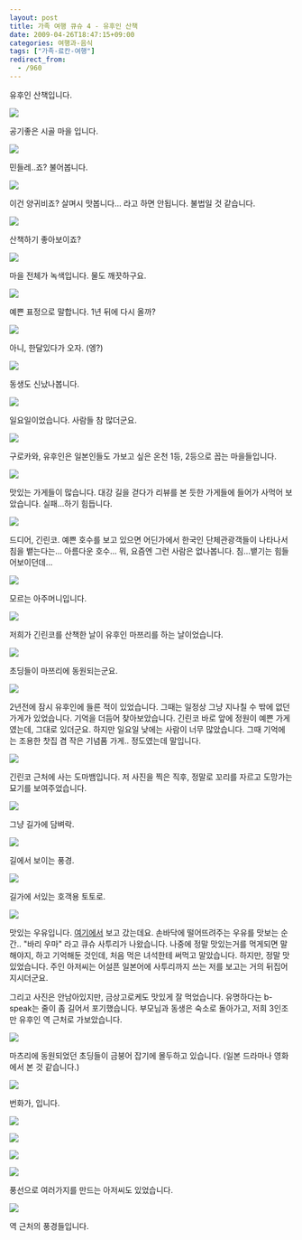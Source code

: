 ```yaml
---
layout: post
title: 가족 여행 큐슈 4 - 유후인 산책
date: 2009-04-26T18:47:15+09:00
categories: 여행과-음식
tags: ["가족-료칸-여행"]
redirect_from:
  - /960
---
```


유후인 산책입니다.

![ ](/assets/media/uploads_1_cfile5.uf.1411E31349F4250324FE1D.jpg)

공기좋은 시골 마을 입니다.

![ ](/assets/media/uploads_1_cfile2.uf.165BB41049F43C8903DFB7.jpg)

민들레..죠? 불어봅니다.

![ ](/assets/media/uploads_1_cfile23.uf.2011E31349F42505280626.jpg)

이건 양귀비죠? 살며시 맛봅니다... 라고 하면 안됩니다. 불법일 것 같습니다.

![ ](/assets/media/uploads_1_cfile22.uf.1911E31349F425052718CB.jpg)

산책하기 좋아보이죠?

![ ](/assets/media/uploads_1_cfile5.uf.1211E31349F4250629CD7E.jpg)

마을 전체가 녹색입니다. 물도 깨끗하구요.

![ ](/assets/media/uploads_1_cfile4.uf.1111E31349F425072A175E.jpg)

예쁜 표정으로 말합니다. 1년 뒤에 다시 올까?

![ ](/assets/media/uploads_1_cfile1.uf.1811E31349F4250C317B0F.jpg)

아니, 한달있다가 오자. (엥?)

![ ](/assets/media/uploads_1_cfile21.uf.1411E31349F425082BC1B8.jpg)

동생도 신났나봅니다.

![ ](/assets/media/uploads_1_cfile5.uf.1411E31349F425082C6A8B.jpg)

일요일이었습니다. 사람들 참 많더군요.

![ ](/assets/media/uploads_1_cfile3.uf.1611E31349F425092D99B7.jpg)

구로카와, 유후인은 일본인들도 가보고 싶은 온천 1등, 2등으로 꼽는 마을들입니다.

![ ](/assets/media/uploads_1_cfile21.uf.1511E31349F4250A2E81A5.jpg)

맛있는 가게들이 많습니다. 대강 길을 걷다가 리뷰를 본 듯한 가게들에 들어가 사먹어 보았습니다. 실패...하기 힘듭니다.

![ ](/assets/media/uploads_1_cfile22.uf.1711E31349F4250B2FD752.jpg)

드디어, 긴린코. 예쁜 호수를 보고 있으면 어딘가에서 한국인 단체관광객들이 나타나서 침을 뱉는다는... 아름다운 호수... 뭐, 요즘엔 그런 사람은 없나봅니다. 침...뱉기는 힘들어보이던데...

![ ](/assets/media/uploads_1_cfile22.uf.1711E31349F4250C303956.jpg)

모르는 아주머니입니다.

![ ](/assets/media/uploads_1_cfile4.uf.2011E31349F4250D328E20.jpg)

저희가 긴린코를 산책한 날이 유후인 마쯔리를 하는 날이었습니다.

![ ](/assets/media/uploads_1_cfile2.uf.1211E31349F4250E3334EB.jpg)

초딩들이 마쯔리에 동원되는군요.

![ ](/assets/media/uploads_1_cfile25.uf.1411E31349F4250F34AFCF.jpg)

2년전에 잠시 유후인에 들른 적이 있었습니다. 그때는 일정상 그냥 지나칠 수 밖에 없던 가게가 있었습니다. 기억을 더듬어 찾아보았습니다. 긴린코 바로 앞에 정원이 예쁜 가게였는데, 그대로 있더군요. 하지만 일요일 낮에는 사람이 너무 많았습니다. 그때 기억에는 조용한 찻집 겸 작은 기념품 가게.. 정도였는데 말입니다.

![ ](/assets/media/uploads_1_cfile5.uf.1411E31349F42510359F14.jpg)

긴린코 근처에 사는 도마뱀입니다. 저 사진을 찍은 직후, 정말로 꼬리를 자르고 도망가는 묘기를 보여주었습니다.

![ ](/assets/media/uploads_1_cfile2.uf.1611E31349F4251136823B.jpg)

그냥 길가에 담벼락.

![ ](/assets/media/uploads_1_cfile22.uf.2011E31349F4251437750C.jpg)

길에서 보이는 풍경.

![ ](/assets/media/uploads_1_cfile1.uf.1111E31349F42514387DF8.jpg)

길가에 서있는 호객용 토토로.

![ ](/assets/media/uploads_1_cfile4.uf.1411E31349F425153991AD.jpg)

맛있는 우유입니다. <a title="[http://evelina.tistory.com/entry/후쿠오카-Day2-유후인에서-맛본-최고의-우유]로 이동합니다." href="http://evelina.tistory.com/entry/후쿠오카-Day2-유후인에서-맛본-최고의-우유" target="_blank">여기에서</a> 보고 갔는데요. 손바닥에 떨어뜨려주는 우유를 맛보는 순간.. "바리 우마" 라고 큐슈 사투리가 나왔습니다. 나중에 정말 맛있는거를 먹게되면 말해야지, 하고 기억해둔 것인데, 처음 먹은 녀석한테 써먹고 말았습니다. 하지만, 정말 맛있었습니다. 주인 아저씨는 어설픈 일본어에 사투리까지 쓰는 저를 보고는 거의 뒤집어지시더군요.

그리고 사진은 안남아있지만, 금상고로케도 맛있게 잘 먹었습니다. 유명하다는 b-speak는 줄이 좀 길어서 포기했습니다. 부모님과 동생은 숙소로 돌아가고, 저희 3인조만 유후인 역 근처로 가보았습니다.

![ ](/assets/media/uploads_1_cfile4.uf.1411E81349F43DF05D55CE.jpg)

마츠리에 동원되었던 초딩들이 금붕어 잡기에 몰두하고 있습니다. (일본 드라마나 영화에서 본 것 같습니다.)

![ ](/assets/media/uploads_1_cfile2.uf.1411E81349F43DF05E564A.jpg)

번화가, 입니다.

![ ](/assets/media/uploads_1_cfile24.uf.1611E81349F43DF15F8469.jpg)

![ ](/assets/media/uploads_1_cfile24.uf.1911E81349F43DF362DCEA.jpg)

![ ](/assets/media/uploads_1_cfile3.uf.1611E81349F43DF26044B3.jpg)

![ ](/assets/media/uploads_1_cfile1.uf.1811E81349F43DF361EE8F.jpg)

풍선으로 여러가지를 만드는 아저씨도 있었습니다.

![ ](/assets/media/uploads_1_cfile22.uf.1111E81349F43DF46346A2.jpg)

역 근처의 풍경들입니다.
